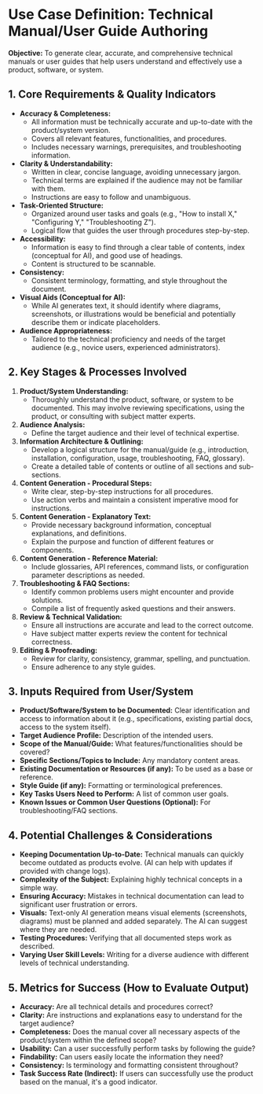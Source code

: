 # Use Case Definition: Technical Manual/User Guide Authoring

**Objective:** To generate clear, accurate, and comprehensive technical manuals or user guides that help users understand and effectively use a product, software, or system.

## 1. Core Requirements & Quality Indicators

*   **Accuracy & Completeness:**
    *   All information must be technically accurate and up-to-date with the product/system version.
    *   Covers all relevant features, functionalities, and procedures.
    *   Includes necessary warnings, prerequisites, and troubleshooting information.
*   **Clarity & Understandability:**
    *   Written in clear, concise language, avoiding unnecessary jargon.
    *   Technical terms are explained if the audience may not be familiar with them.
    *   Instructions are easy to follow and unambiguous.
*   **Task-Oriented Structure:**
    *   Organized around user tasks and goals (e.g., "How to install X," "Configuring Y," "Troubleshooting Z").
    *   Logical flow that guides the user through procedures step-by-step.
*   **Accessibility:**
    *   Information is easy to find through a clear table of contents, index (conceptual for AI), and good use of headings.
    *   Content is structured to be scannable.
*   **Consistency:**
    *   Consistent terminology, formatting, and style throughout the document.
*   **Visual Aids (Conceptual for AI):**
    *   While AI generates text, it should identify where diagrams, screenshots, or illustrations would be beneficial and potentially describe them or indicate placeholders.
*   **Audience Appropriateness:**
    *   Tailored to the technical proficiency and needs of the target audience (e.g., novice users, experienced administrators).

## 2. Key Stages & Processes Involved

1.  **Product/System Understanding:**
    *   Thoroughly understand the product, software, or system to be documented. This may involve reviewing specifications, using the product, or consulting with subject matter experts.
2.  **Audience Analysis:**
    *   Define the target audience and their level of technical expertise.
3.  **Information Architecture & Outlining:**
    *   Develop a logical structure for the manual/guide (e.g., introduction, installation, configuration, usage, troubleshooting, FAQ, glossary).
    *   Create a detailed table of contents or outline of all sections and sub-sections.
4.  **Content Generation - Procedural Steps:**
    *   Write clear, step-by-step instructions for all procedures.
    *   Use action verbs and maintain a consistent imperative mood for instructions.
5.  **Content Generation - Explanatory Text:**
    *   Provide necessary background information, conceptual explanations, and definitions.
    *   Explain the purpose and function of different features or components.
6.  **Content Generation - Reference Material:**
    *   Include glossaries, API references, command lists, or configuration parameter descriptions as needed.
7.  **Troubleshooting & FAQ Sections:**
    *   Identify common problems users might encounter and provide solutions.
    *   Compile a list of frequently asked questions and their answers.
8.  **Review & Technical Validation:**
    *   Ensure all instructions are accurate and lead to the correct outcome.
    *   Have subject matter experts review the content for technical correctness.
9.  **Editing & Proofreading:**
    *   Review for clarity, consistency, grammar, spelling, and punctuation.
    *   Ensure adherence to any style guides.

## 3. Inputs Required from User/System

*   **Product/Software/System to be Documented:** Clear identification and access to information about it (e.g., specifications, existing partial docs, access to the system itself).
*   **Target Audience Profile:** Description of the intended users.
*   **Scope of the Manual/Guide:** What features/functionalities should be covered?
*   **Specific Sections/Topics to Include:** Any mandatory content areas.
*   **Existing Documentation or Resources (if any):** To be used as a base or reference.
*   **Style Guide (if any):** Formatting or terminological preferences.
*   **Key Tasks Users Need to Perform:** A list of common user goals.
*   **Known Issues or Common User Questions (Optional):** For troubleshooting/FAQ sections.

## 4. Potential Challenges & Considerations

*   **Keeping Documentation Up-to-Date:** Technical manuals can quickly become outdated as products evolve. (AI can help with updates if provided with change logs).
*   **Complexity of the Subject:** Explaining highly technical concepts in a simple way.
*   **Ensuring Accuracy:** Mistakes in technical documentation can lead to significant user frustration or errors.
*   **Visuals:** Text-only AI generation means visual elements (screenshots, diagrams) must be planned and added separately. The AI can suggest where they are needed.
*   **Testing Procedures:** Verifying that all documented steps work as described.
*   **Varying User Skill Levels:** Writing for a diverse audience with different levels of technical understanding.

## 5. Metrics for Success (How to Evaluate Output)

*   **Accuracy:** Are all technical details and procedures correct?
*   **Clarity:** Are instructions and explanations easy to understand for the target audience?
*   **Completeness:** Does the manual cover all necessary aspects of the product/system within the defined scope?
*   **Usability:** Can a user successfully perform tasks by following the guide?
*   **Findability:** Can users easily locate the information they need?
*   **Consistency:** Is terminology and formatting consistent throughout?
*   **Task Success Rate (Indirect):** If users can successfully use the product based on the manual, it's a good indicator.
